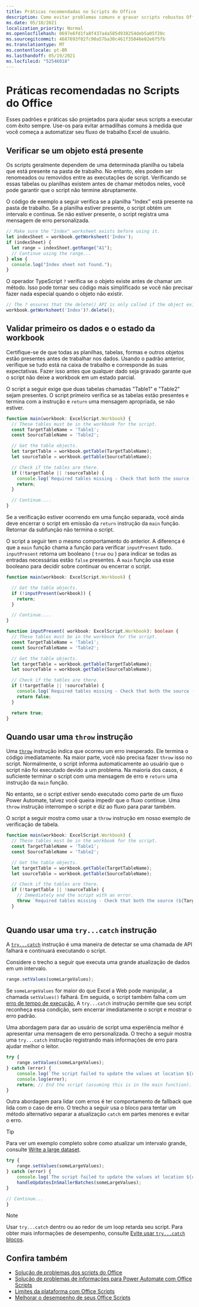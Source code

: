 ```yaml
---
title: Práticas recomendadas no Scripts do Office
description: Como evitar problemas comuns e gravar scripts robustos Office que podem manipular entradas ou dados inesperados.
ms.date: 05/10/2021
localization_priority: Normal
ms.openlocfilehash: 0697e6fd1fa8f437a4a585d938254deb5a05f20c
ms.sourcegitcommit: 4687693f02fc90a57ba30c461f35046e02e6f5fb
ms.translationtype: MT
ms.contentlocale: pt-BR
ms.lasthandoff: 05/19/2021
ms.locfileid: "52546018"
---
```

# <a name="best-practices-in-office-scripts"></a>Práticas recomendadas no Scripts do Office

Esses padrões e práticas são projetados para ajudar seus scripts a executar com êxito sempre. Use-os para evitar armadilhas comuns à medida que você começa a automatizar seu fluxo de trabalho Excel de usuário.

## <a name="verify-an-object-is-present"></a>Verificar se um objeto está presente

Os scripts geralmente dependem de uma determinada planilha ou tabela que está presente na pasta de trabalho. No entanto, eles podem ser renomeados ou removidos entre as executações de script. Verificando se essas tabelas ou planilhas existem antes de chamar métodos neles, você pode garantir que o script não termine abruptamente.

O código de exemplo a seguir verifica se a planilha "Index" está presente na pasta de trabalho. Se a planilha estiver presente, o script obtém um intervalo e continua. Se não estiver presente, o script registra uma mensagem de erro personalizada.

```TypeScript
// Make sure the "Index" worksheet exists before using it.
let indexSheet = workbook.getWorksheet('Index');
if (indexSheet) {
  let range = indexSheet.getRange("A1");
  // Continue using the range...
} else {
  console.log("Index sheet not found.");
}
```

O operador TypeScript `?` verifica se o objeto existe antes de chamar um método. Isso pode tornar seu código mais simplificado se você não precisar fazer nada especial quando o objeto não existir.

```TypeScript
// The ? ensures that the delete() API is only called if the object exists.
workbook.getWorksheet('Index')?.delete();
```

## <a name="validate-data-and-workbook-state-first"></a>Validar primeiro os dados e o estado da workbook

Certifique-se de que todas as planilhas, tabelas, formas e outros objetos estão presentes antes de trabalhar nos dados. Usando o padrão anterior, verifique se tudo está na caixa de trabalho e corresponde às suas expectativas. Fazer isso antes que qualquer dado seja gravado garante que o script não deixe a workbook em um estado parcial.

O script a seguir exige que duas tabelas chamadas "Table1" e "Table2" sejam presentes. O script primeiro verifica se as tabelas estão presentes e termina com a instrução e `return` uma mensagem apropriada, se não estiver.

```TypeScript
function main(workbook: ExcelScript.Workbook) {
  // These tables must be in the workbook for the script.
  const TargetTableName = 'Table1';
  const SourceTableName = 'Table2';

  // Get the table objects.
  let targetTable = workbook.getTable(TargetTableName);
  let sourceTable = workbook.getTable(SourceTableName);

  // Check if the tables are there.
  if (!targetTable || !sourceTable) {
    console.log(`Required tables missing - Check that both the source (${TargetTableName}) and target (${SourceTableName}) tables are present before running the script.`);
    return;
  }

  // Continue....
}
```

Se a verificação estiver ocorrendo em uma função separada, você ainda deve encerrar o script em emissão da `return` instrução da `main` função. Retornar da subfunção não termina o script.

O script a seguir tem o mesmo comportamento do anterior. A diferença é que a `main` função chama a função para verificar `inputPresent` tudo. `inputPresent` retorna um booleano ( `true` ou ) para indicar se todas as entradas necessárias estão `false` presentes. A `main` função usa esse booleano para decidir sobre continuar ou encerrar o script.

```TypeScript
function main(workbook: ExcelScript.Workbook) {

  // Get the table objects.
  if (!inputPresent(workbook)) {
    return;
  }

  // Continue....
}

function inputPresent( workbook: ExcelScript.Workbook): boolean {
  // These tables must be in the workbook for the script.
  const TargetTableName = 'Table1';
  const SourceTableName = 'Table2';

  // Get the table objects.
  let targetTable = workbook.getTable(TargetTableName);
  let sourceTable = workbook.getTable(SourceTableName);

  // Check if the tables are there.
  if (!targetTable || !sourceTable) {
    console.log(`Required tables missing - Check that both the source (${TargetTableName}) and target (${SourceTableName}) tables are present before running the script.`);
    return false;
  }

  return true;
}
```

## <a name="when-to-use-a-throw-statement"></a>Quando usar uma `throw` instrução

Uma [`throw`](https://developer.mozilla.org/docs/web/javascript/reference/statements/throw) instrução indica que ocorreu um erro inesperado. Ele termina o código imediatamente. Na maior parte, você não precisa fazer `throw` isso no script. Normalmente, o script informa automaticamente ao usuário que o script não foi executado devido a um problema. Na maioria dos casos, é suficiente terminar o script com uma mensagem de erro e `return` uma instrução da `main` função.

No entanto, se o script estiver sendo executado como parte de um fluxo Power Automate, talvez você queira impedir que o fluxo continue. Uma `throw` instrução interrompe o script e diz ao fluxo para parar também.

O script a seguir mostra como usar a `throw` instrução em nosso exemplo de verificação de tabela.

```TypeScript
function main(workbook: ExcelScript.Workbook) {
  // These tables must be in the workbook for the script.
  const TargetTableName = 'Table1';
  const SourceTableName = 'Table2';

  // Get the table objects.
  let targetTable = workbook.getTable(TargetTableName);
  let sourceTable = workbook.getTable(SourceTableName);

  // Check if the tables are there.
  if (!targetTable || !sourceTable) {
    // Immediately end the script with an error.
    throw `Required tables missing - Check that both the source (${TargetTableName}) and target (${SourceTableName}) tables are present before running the script.`;
  }
  
```

## <a name="when-to-use-a-trycatch-statement"></a>Quando usar uma `try...catch` instrução

A [`try...catch`](https://developer.mozilla.org/docs/Web/JavaScript/Reference/Statements/try...catch) instrução é uma maneira de detectar se uma chamada de API falhará e continuará executando o script.

Considere o trecho a seguir que executa uma grande atualização de dados em um intervalo.

```TypeScript
range.setValues(someLargeValues);
```

Se `someLargeValues` for maior do que Excel a Web pode manipular, a chamada `setValues()` falhará. Em seguida, o script também falha com um [erro de tempo de execução.](../testing/troubleshooting.md#runtime-errors) A `try...catch` instrução permite que seu script reconheça essa condição, sem encerrar imediatamente o script e mostrar o erro padrão.

Uma abordagem para dar ao usuário de script uma experiência melhor é apresentar uma mensagem de erro personalizada. O trecho a seguir mostra uma `try...catch` instrução registrando mais informações de erro para ajudar melhor o leitor.

```TypeScript
try {
    range.setValues(someLargeValues);
} catch (error) {
    console.log(`The script failed to update the values at location ${range.getAddress()}. Please inspect and run again.`);
    console.log(error);
    return; // End the script (assuming this is in the main function).
}
```

Outra abordagem para lidar com erros é ter comportamento de fallback que lida com o caso de erro. O trecho a seguir usa o bloco para tentar um método alternativo separar a atualização `catch` em partes menores e evitar o erro.

> [!TIP]
> Para ver um exemplo completo sobre como atualizar um intervalo grande, consulte [Write a large dataset](../resources/samples/write-large-dataset.md).

```TypeScript
try {
    range.setValues(someLargeValues);
} catch (error) {
    console.log(`The script failed to update the values at location ${range.getAddress()}. Trying a different approach.`);
    handleUpdatesInSmallerBatches(someLargeValues);
}

// Continue...
}
```

> [!NOTE]
> Usar `try...catch` dentro ou ao redor de um loop retarda seu script. Para obter mais informações de desempenho, consulte [Evite usar `try...catch` blocos](web-client-performance.md#avoid-using-trycatch-blocks-in-or-surrounding-loops).

## <a name="see-also"></a>Confira também

- [Solução de problemas dos scripts do Office](../testing/troubleshooting.md)
- [Solução de problemas de informações para Power Automate com Office Scripts](../testing/power-automate-troubleshooting.md)
- [Limites da plataforma com Office Scripts](../testing/platform-limits.md)
- [Melhorar o desempenho de seus Office Scripts](web-client-performance.md)
